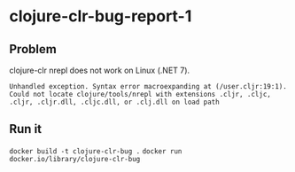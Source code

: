 # clojure-clr-bug-report-1

## Problem
clojure-clr nrepl does not work on Linux (.NET 7).

`Unhandled exception. Syntax error macroexpanding at (/user.cljr:19:1).
Could not locate clojure/tools/nrepl with extensions .cljr, .cljc, .cljr, .cljr.dll, .cljc.dll, or .clj.dll on load path`

## Run it

`docker build -t clojure-clr-bug .`
`docker run docker.io/library/clojure-clr-bug`